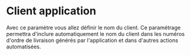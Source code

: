 # Client application

Avec ce paramètre vous allez définir le nom du client. Ce paramétrage permettra d'inclure automatiquement le nom du client dans les numéros d'ordre de livraison générés par l'application et dans d'autres actions automatisées.
